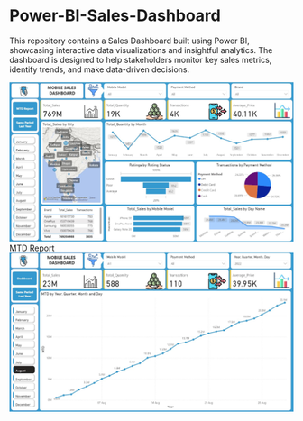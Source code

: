 # Power-BI-Sales-Dashboard
This repository contains a Sales Dashboard built using Power BI, showcasing interactive data visualizations and insightful analytics. The dashboard is designed to help stakeholders monitor key sales metrics, identify trends, and make data-driven decisions.

<img src="https://github.com/SkillCourse/Power-BI-Sales-Dashboard/blob/db896cf798c4ad3d000cbcf403a95e0c9143187c/Dashboard.jpg" alt="Image Description" width="600">
<br>
MTD Report
<img src="https://github.com/SkillCourse/Power-BI-Sales-Dashboard/blob/db896cf798c4ad3d000cbcf403a95e0c9143187c/MTD%20Report.jpg" alt="Image Description" width="600">



